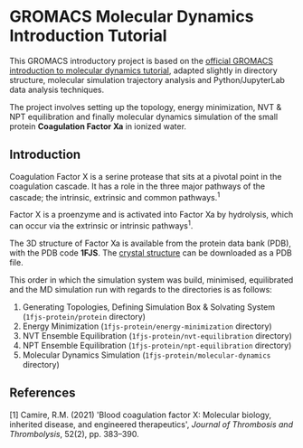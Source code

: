 # GROMACS Molecular Dynamics Introduction Tutorial

This GROMACS introductory project is based on the [official GROMACS introduction to molecular dynamics tutorial](https://tutorials.gromacs.org/md-intro-tutorial.html), adapted slightly in directory structure, molecular simulation trajectory analysis and Python/JupyterLab data analysis techniques.

The project involves setting up the topology, energy minimization, NVT & NPT equilibration and finally molecular dynamics simulation of the small protein **Coagulation Factor Xa** in ionized water.

## Introduction

Coagulation Factor X is a serine protease that sits at a pivotal point in the coagulation cascade. It has a role in the three major pathways of the cascade; the intrinsic, extrinsic and common pathways.<sup>1</sup> 

Factor X is a proenzyme and is activated into Factor Xa by hydrolysis, which can occur via the extrinsic or intrinsic pathways<sup>1</sup>.

The 3D structure of Factor Xa is available from the protein data bank (PDB), with the PDB code **1FJS**. The [crystal structure](https://www.rcsb.org/3d-view/1FJS/1) can be downloaded as a PDB file.

This order in which the simulation system was build, minimised, equilibrated and the MD simulation run with regards to the directories is as follows:
1. Generating Topologies, Defining Simulation Box & Solvating System (`1fjs-protein/protein` directory)
2. Energy Minimization (`1fjs-protein/energy-minimization` directory)
3. NVT Ensemble Equilibration (`1fjs-protein/nvt-equilibration` directory)
4. NPT Ensemble Equilibration (`1fjs-protein/npt-equilibration` directory)
5. Molecular Dynamics Simulation (`1fjs-protein/molecular-dynamics` directory)

## References
[1] Camire, R.M. (2021) 'Blood coagulation factor X: Molecular biology, inherited disease, and engineered therapeutics', *Journal of Thrombosis and Thrombolysis*, 52(2), pp. 383–390.<br>
